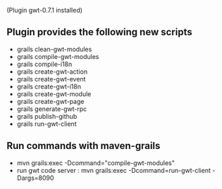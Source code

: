 (Plugin gwt-0.7.1 installed)

Plugin provides the following new scripts
-----------------------------------------

* grails clean-gwt-modules
* grails compile-gwt-modules
* grails compile-i18n
* grails create-gwt-action
* grails create-gwt-event
* grails create-gwt-i18n
* grails create-gwt-module
* grails create-gwt-page
* grails generate-gwt-rpc
* grails publish-github
* grails run-gwt-client


Run commands with maven-grails
------------------------------

* mvn grails:exec -Dcommand="compile-gwt-modules"
* run gwt code server : mvn grails:exec -Dcommand=run-gwt-client -Dargs=8090